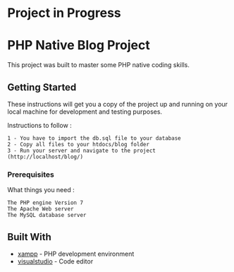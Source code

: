 # Project in Progress

# PHP Native Blog Project

This project was built to master some PHP native coding skills.  

## Getting Started

These instructions will get you a copy of the project up and running on your local machine for development and testing purposes. 

Instructions to follow :

```
1 - You have to import the db.sql file to your database
2 - Copy all files to your htdocs/blog folder
3 - Run your server and navigate to the project (http://localhost/blog/)
```

### Prerequisites

What things you need :

```
The PHP engine Version 7
The Apache Web server 
The MySQL database server
```

## Built With

* [xampp](https://www.apachefriends.org/) - PHP development environment
* [visualstudio](https://code.visualstudio.com/) - Code editor
